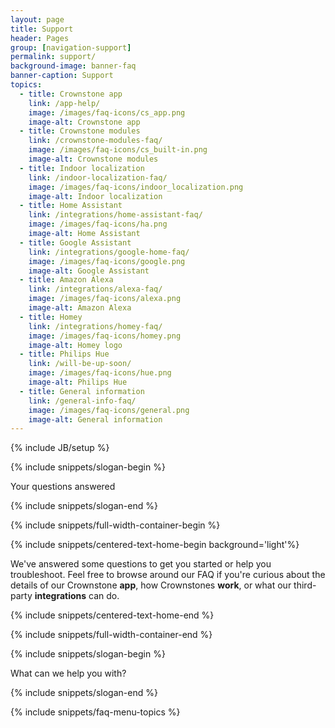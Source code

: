 ```yaml
---
layout: page
title: Support
header: Pages
group: [navigation-support]
permalink: support/
background-image: banner-faq
banner-caption: Support
topics:
  - title: Crownstone app
    link: /app-help/
    image: /images/faq-icons/cs_app.png
    image-alt: Crownstone app
  - title: Crownstone modules
    link: /crownstone-modules-faq/
    image: /images/faq-icons/cs_built-in.png
    image-alt: Crownstone modules
  - title: Indoor localization
    link: /indoor-localization-faq/
    image: /images/faq-icons/indoor_localization.png
    image-alt: Indoor localization
  - title: Home Assistant
    link: /integrations/home-assistant-faq/
    image: /images/faq-icons/ha.png
    image-alt: Home Assistant
  - title: Google Assistant
    link: /integrations/google-home-faq/
    image: /images/faq-icons/google.png
    image-alt: Google Assistant
  - title: Amazon Alexa
    link: /integrations/alexa-faq/
    image: /images/faq-icons/alexa.png
    image-alt: Amazon Alexa
  - title: Homey
    link: /integrations/homey-faq/
    image: /images/faq-icons/homey.png
    image-alt: Homey logo
  - title: Philips Hue
    link: /will-be-up-soon/
    image: /images/faq-icons/hue.png
    image-alt: Philips Hue
  - title: General information
    link: /general-info-faq/
    image: /images/faq-icons/general.png
    image-alt: General information
---
```


{% include JB/setup %}

{% include snippets/slogan-begin %}

Your questions answered

{% include snippets/slogan-end %}


{% include snippets/full-width-container-begin %}

{% include snippets/centered-text-home-begin background='light'%}

We've answered some questions to get you started or help you troubleshoot. Feel free to browse around our FAQ if you're curious about the details of our Crownstone **app**, how Crownstones **work**, or what our third-party **integrations** can do.

{% include snippets/centered-text-home-end %}

{% include snippets/full-width-container-end %}


{% include snippets/slogan-begin %}

What can we help you with?

{% include snippets/slogan-end %}


{% include snippets/faq-menu-topics %}